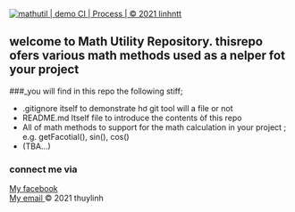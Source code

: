 [![mathutil | demo CI | Process | © 2021 linhntt](https://github.com/linhntt559698/math--util/actions/workflows/mathutilci.yml/badge.svg)](https://github.com/linhntt559698/math--util/actions/workflows/mathutilci.yml)
## welcome to Math Utility Repository. thisrepo ofers various math methods used  as a nelper fot your project
###_you will find in this repo the following stiff;
* .gitignore itself to demonstrate hơ git tool will a file or not 
* README.md ltself file to introduce the contents òf this repo 
* All of math methods to support for the math calculation in your project ; 
e.g. getFacotial(), sin(), cos()
* (TBA...)
### connect me via 
[My facebook ](https://www.facebook.com/vi.vu.102977)  
[My email ](linhnttse140822@fpt.vn)
© 2021 thuylinh
